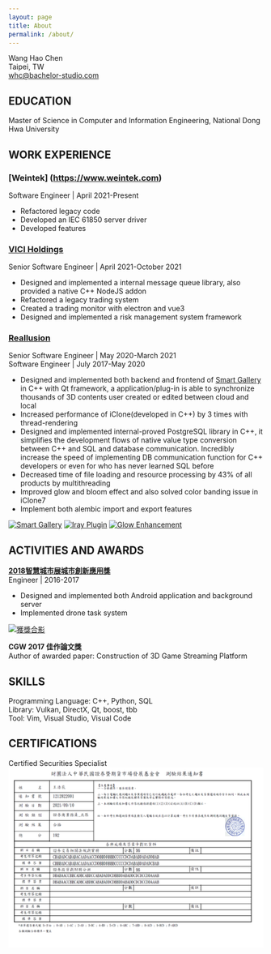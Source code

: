 ```yaml
---
layout: page
title: About
permalink: /about/
---
```


Wang Hao Chen  
Taipei, TW  
whc@bachelor-studio.com

## EDUCATION

Master of Science in Computer and Information Engineering, National Dong Hwa University

## WORK EXPERIENCE

### [Weintek] (https://www.weintek.com)

Software Engineer &#124; April 2021-Present

* Refactored legacy code
* Developed an IEC 61850 server driver
* Developed features

### [VICI Holdings](https://www.viciholdings.com)

Senior Software Engineer &#124; April 2021-October 2021

* Designed and implemented a internal message queue library, also provided a native C++ NodeJS addon
* Refactored a legacy trading system
* Created a trading monitor with electron and vue3
* Designed and implemented a risk management system framework

### [Reallusion](https://www.reallusion.com)

Senior Software Engineer &#124; May 2020-March 2021  
Software Engineer &#124; July 2017-May 2020

* Designed and implemented both backend and frontend of [Smart Gallery](https://www.reallusion.com/smartgallery/) in C++ with Qt framework, a application/plug-in is able to synchronize thousands of 3D contents user created or edited between cloud and local
* Increased performance of iClone(developed in C++) by 3 times with thread-rendering
* Designed and implemented internal-proved PostgreSQL library in C++, it simplifies the development flows of native value type conversion between C++ and SQL and database communication. Incredibly increase the speed of implementing DB communication function for C++ developers or even for who has never learned SQL before
* Decreased time of file loading and resource processing by 43% of all products by multithreading
* Improved glow and bloom effect and also solved color banding issue in iClone7
* Implement both alembic import and export features

[![Smart Gallery](https://img.youtube.com/vi/_6VPSDy10kU/0.jpg)](http://www.youtube.com/watch?v=_6VPSDy10kU)
[![Iray Plugin](https://img.youtube.com/vi/pHUN-jjeewM/0.jpg)](http://www.youtube.com/watch?v=pHUN-jjeewM)
[![Glow Enhancement](https://img.youtube.com/vi/g3DkR94pfSs/0.jpg)](http://www.youtube.com/watch?v=g3DkR94pfSs)

## ACTIVITIES AND AWARDS

**[2018智慧城市展城市創新應用獎](https://www.ettoday.net/news/20180328/1139852.htm)**  
Engineer &#124; 2016-2017

* Designed and implemented both Android application and background server
* Implemented drone task system

[![獲獎合影](https://cdn2.ettoday.net/images/3194/d3194030.jpg)](https://www.ettoday.net/news/20180328/1139852.htm)

**CGW 2017 佳作論文獎**  
Author of awarded paper: Construction of 3D Game Streaming Platform

## SKILLS

Programming Language: C++, Python, SQL  
Library: Vulkan, DirectX, Qt, boost, tbb  
Tool: Vim, Visual Studio, Visual Code  

## CERTIFICATIONS

Certified Securities Specialist
![獲獎合影](/assets/securities-specialist.PNG)
